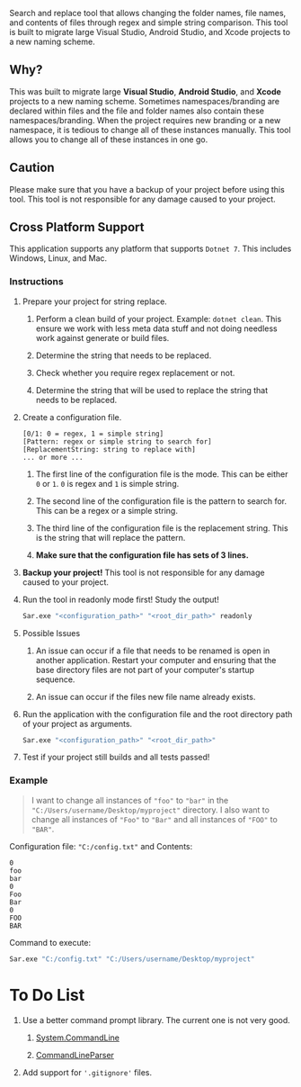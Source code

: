 ﻿Search and replace tool that allows changing the folder names, file names, and contents of files through regex and simple string comparison. This tool is built to migrate large Visual Studio, Android Studio, and Xcode projects to a new naming scheme.

## Why?

This was built to migrate large **Visual Studio**, **Android Studio**, and **Xcode** projects to a new naming scheme. Sometimes namespaces/branding are declared within files and the file and folder names also contain these namespaces/branding. When the project requires new branding or a new namespace, it is tedious to change all of these instances manually. This tool allows you to change all of these instances in one go. 

## Caution

Please make sure that you have a backup of your project before using this tool. This tool is not responsible for any damage caused to your project.

## Cross Platform Support

This application supports any platform that supports `Dotnet 7`. This includes Windows, Linux, and Mac.


### Instructions

1. Prepare your project for string replace.

	1. Perform a clean build of your project. Example: `dotnet clean`. This ensure we work with less meta data stuff and not doing needless work against generate or build files.

    1. Determine the string that needs to be replaced.

    1. Check whether you require regex replacement or not.

    1. Determine the string that will be used to replace the string that needs to be replaced.

1. Create a configuration file.
	

	```
	[0/1: 0 = regex, 1 = simple string]
	[Pattern: regex or simple string to search for]
	[ReplacementString: string to replace with]
	... or more ...
	```

	1. The first line of the configuration file is the mode. This can be either `0` or `1`. `0` is regex and `1` is simple string.

	1. The second line of the configuration file is the pattern to search for. This can be a regex or a simple string.
	
	1. The third line of the configuration file is the replacement string. This is the string that will replace the pattern.
	
	1. __Make sure that the configuration file has sets of 3 lines.__

1. **Backup your project!** This tool is not responsible for any damage caused to your project.

1. Run the tool in readonly mode first! Study the output!

	```bash
	Sar.exe "<configuration_path>" "<root_dir_path>" readonly
	```

1. Possible Issues

	1. An issue can occur if a file that needs to be renamed is open in another application. Restart your computer and ensuring that the base directory files are not part of your computer's startup sequence.

	1. An issue can occur if the files new file name already exists.

1. Run the application with the configuration file and the root directory path of your project as arguments.

	```bash
	Sar.exe "<configuration_path>" "<root_dir_path>"
	```

1. Test if your project still builds and all tests passed!

### Example

> I want to change all instances of `"foo"` to `"bar"` in the `"C:/Users/username/Desktop/myproject"` directory. I also want to change all instances of `"Foo"` to `"Bar"` and all instances of `"FOO"` to `"BAR"`.

Configuration file: `"C:/config.txt"` and Contents:

```
0
foo
bar
0
Foo
Bar
0
FOO
BAR
```

Command to execute:

```bash
Sar.exe "C:/config.txt" "C:/Users/username/Desktop/myproject"
```

# To Do List

1. Use a better command prompt library. The current one is not very good.

   1. [System.CommandLine](https://learn.microsoft.com/en-us/archive/msdn-magazine/2019/march/net-parse-the-command-line-with-system-commandline)

   1. [CommandLineParser](https://github.com/commandlineparser/commandline) 

1. Add support for `'.gitignore'` files.